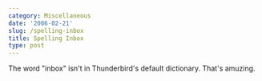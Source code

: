 ```yaml
---
category: Miscellaneous
date: '2006-02-21'
slug: /spelling-inbox
title: Spelling Inbox
type: post
---
```



The word "inbox" isn't in Thunderbird's default dictionary. That's
amuzing.